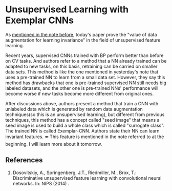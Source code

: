 # Unsupervised Learning with Exemplar CNNs

As [mentioned in the note before](https://github.com/WenjayDu/ML_Study_Notes/blob/master/2018-12/20181227-U_Net%281%29.md), today's paper prove the "value of data augmentation for learning invariance" in the field of unsupervised feature learning.

Recent years, supervised CNNs trained with BP perform better than before on CV tasks. And authors refer to a method that a NN already trained can be adapted to new tasks, on this basis, retraining can be carried on smaller data sets. This method is like the one mentioned in yesterday's note that uses a pre-trained NN to learn from a small data set. However, they say this method has drawbacks that one is pre-trained supervised NN still needs big labeled datasets, and the other one is pre-trained NNs' performance will become worse if new tasks become more different from original ones.

After discussions above, authors present a method that train a CNN with unlabeled data which is generated by random data augmentation techniques(so this is an unsupervised learning), but different from previous techniques, this method has a concept called "seed image" that means a seed image is used to build a whole class which is called "surrogate class". The trained NN is called Exemplar-CNN. Authors state their NN can learn invariant features. ⬅️ This feature is mentioned in the note referred to at the beginning. I will learn more about it tomorrow.


## References
1. Dosovitskiy, A., Springenberg, J.T., Riedmiller, M., Brox, T.: Discriminative unsupervised feature learning with convolutional neural networks. In: NIPS (2014) .